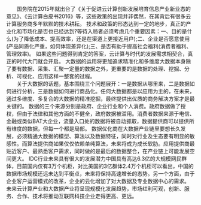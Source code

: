 　　国务院在2015年就出台了《关于促进云计算创新发展培育信息产业新业态的意见》、《云计算白皮书2016》等，这些政策的出现并非偶然，在其背后有很多云计算服务商多年默默的技术耕耘。 技术和政策的形态达到一定的地步，真正的产业化和市场化是否也已经达到?等待入局者必须考虑几个重要因素：一、目的是什么(为了降低成本、提高效率，还是在渠道上更接近用户);二、企业是否愿意使用(产品同质化严重，如何体现差异化);三、是否有助于提高社会福利(消费者福利、管理效率)。 如果这些问题得到肯定的答案，云计算与时代的发展需求相契合，真正的时代大门就会开启。 大数据的运用将更加追求精准化和多维度大数据本身除了要有数据、采集、汇聚一定量的数据之外，更重要的是数据的处理、挖掘、分析、可视化、应用这样一整套的过程。  
　　关于大数据的话题，基本围绕三个问题展开：一是数据从哪里来，二是数据如何进行分析，三是数据如何进行商品化。任何大数据都是以应用为主的，在未来，通过多维度、多复合的大数据的精准挖掘，最终提供出优质的商务解决方案才是最关键的。 数据的三个来源分别是政府、企业行业和个人消费。政府数据做了授权，但由于法律和其他方面的不健全，政府数据被滥用。消费者数据来源于电信、金融或类似BAT大企业，流量入口处的数据将被自动抓取，数据提供商可以提供所有维度的数据，但每一个都是局部。 数据优化商在大数据产业链里要想长久发展，必须精通大数据的模型、算法以及数据特征，同时对行业及生态要有明显的敏感性。而算法提供商如果仅仅依赖单纯算法，未来将成为成长软肋。应用提供商最贴近客户、最熟悉客户需求，同时做的是最后的数据整合，在产业链上可能发展空间更大。 IDC行业未来具有很大的发展潜力中国具有高达6.3亿的大规模网民群体，目前国内仅有3万个机柜，对比美国的3亿群体2.4万个机柜可以看出，中国的数据市场规模还远未达到平衡点，未来将保持高速增长的态势。另一个方面，由于企业客户运营模式的改革，企业的云化增加了对大数据及专业数据中心的需求。 未来云计算产业和大数据产业将呈现规模化发展趋势，市场红利可观，创新、服务、合作、技术将推动互联网科技企业走得更高、更远。
